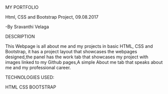 MY PORTFOLIO

Html, CSS and Bootstrap Project, 09.08.2017

-By Sravanthi Velaga

DESCRIPTION

This Webpage is all about me and my projects in basic HTML, CSS and Bootstrap, it has a project layout that showcases the webpages designed,the panel has the work tab that showcases my project with images linked to my Github pages,A simple About me tab that speaks about me and my professional career.

TECHNOLOGIES USED:

HTML
CSS
BOOTSTRAP
